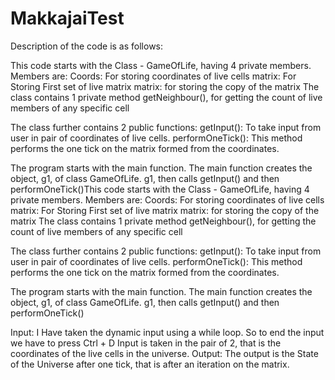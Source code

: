 # MakkajaiTest
Description of the code is as follows:

This code starts with the Class - GameOfLife, having 4 private members.
Members are:
Coords: For storing coordinates of live cells
matrix: For Storing First set of live matrix
matrix: for storing the copy of the matrix
The class contains 1 private method getNeighbour(), for getting the count of live members of any specific cell

The class further contains 2 public functions:
getInput(): To take input from user in pair of coordinates of live cells.
performOneTick(): This method performs the one tick on the matrix formed from the coordinates.

The program starts with the main function. The main function creates the object, g1, of class GameOfLife.
g1, then calls getInput() and then performOneTick()This code starts with the Class - GameOfLife, having 4 private members.
Members are:
Coords: For storing coordinates of live cells
matrix: For Storing First set of live matrix
matrix: for storing the copy of the matrix
The class contains 1 private method getNeighbour(), for getting the count of live members of any specific cell

The class further contains 2 public functions:
getInput(): To take input from user in pair of coordinates of live cells.
performOneTick(): This method performs the one tick on the matrix formed from the coordinates.

The program starts with the main function. The main function creates the object, g1, of class GameOfLife.
g1, then calls getInput() and then performOneTick()

Input:
  I Have taken the dynamic input using a while loop. So to end the input we have to press Ctrl + D
  Input is taken in the pair of 2, that is the coordinates of the live cells in the universe.
Output:
  The output is the State of the Universe after one tick, that is after an iteration on the matrix.
